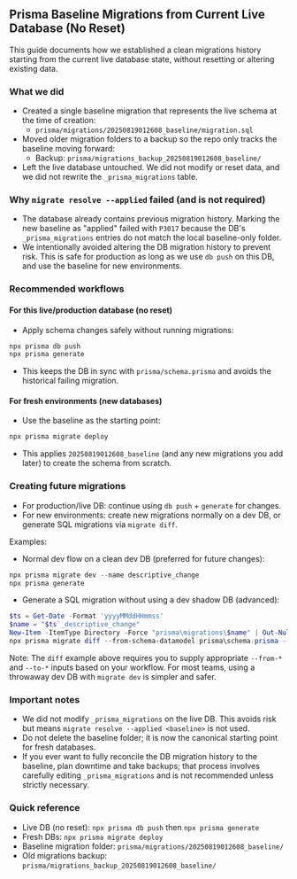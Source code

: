 ## Prisma Baseline Migrations from Current Live Database (No Reset)

This guide documents how we established a clean migrations history starting from the current live database state, without resetting or altering existing data.

### What we did
- Created a single baseline migration that represents the live schema at the time of creation:
  - `prisma/migrations/20250819012608_baseline/migration.sql`
- Moved older migration folders to a backup so the repo only tracks the baseline moving forward:
  - Backup: `prisma/migrations_backup_20250819012608_baseline/`
- Left the live database untouched. We did not modify or reset data, and we did not rewrite the `_prisma_migrations` table.

### Why `migrate resolve --applied` failed (and is not required)
- The database already contains previous migration history. Marking the new baseline as "applied" failed with `P3017` because the DB's `_prisma_migrations` entries do not match the local baseline-only folder.
- We intentionally avoided altering the DB migration history to prevent risk. This is safe for production as long as we use `db push` on this DB, and use the baseline for new environments.

### Recommended workflows

#### For this live/production database (no reset)
- Apply schema changes safely without running migrations:
```powershell
npx prisma db push
npx prisma generate
```
- This keeps the DB in sync with `prisma/schema.prisma` and avoids the historical failing migration.

#### For fresh environments (new databases)
- Use the baseline as the starting point:
```powershell
npx prisma migrate deploy
```
- This applies `20250819012608_baseline` (and any new migrations you add later) to create the schema from scratch.

### Creating future migrations
- For production/live DB: continue using `db push` + `generate` for changes.
- For new environments: create new migrations normally on a dev DB, or generate SQL migrations via `migrate diff`.

Examples:
- Normal dev flow on a clean dev DB (preferred for future changes):
```powershell
npx prisma migrate dev --name descriptive_change
npx prisma generate
```
- Generate a SQL migration without using a dev shadow DB (advanced):
```powershell
$ts = Get-Date -Format 'yyyyMMddHHmmss'
$name = "$ts`_descriptive_change"
New-Item -ItemType Directory -Force "prisma\migrations\$name" | Out-Null
npx prisma migrate diff --from-schema-datamodel prisma\schema.prisma --to-schema-datamodel prisma\schema.prisma --script > "prisma\migrations\$name\migration.sql"
```
Note: The `diff` example above requires you to supply appropriate `--from-*` and `--to-*` inputs based on your workflow. For most teams, using a throwaway dev DB with `migrate dev` is simpler and safer.

### Important notes
- We did not modify `_prisma_migrations` on the live DB. This avoids risk but means `migrate resolve --applied <baseline>` is not used.
- Do not delete the baseline folder; it is now the canonical starting point for fresh databases.
- If you ever want to fully reconcile the DB migration history to the baseline, plan downtime and take backups; that process involves carefully editing `_prisma_migrations` and is not recommended unless strictly necessary.

### Quick reference
- Live DB (no reset): `npx prisma db push` then `npx prisma generate`
- Fresh DBs: `npx prisma migrate deploy`
- Baseline migration folder: `prisma/migrations/20250819012608_baseline/`
- Old migrations backup: `prisma/migrations_backup_20250819012608_baseline/`


